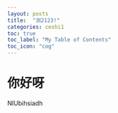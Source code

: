```yaml
---
layout: posts
title:  "测2123!"
categories: ceshi1
toc: true
toc_label: "My Table of Contents"
toc_icon: "cog"
---
```


# 你好呀
NIUbihsiadh
